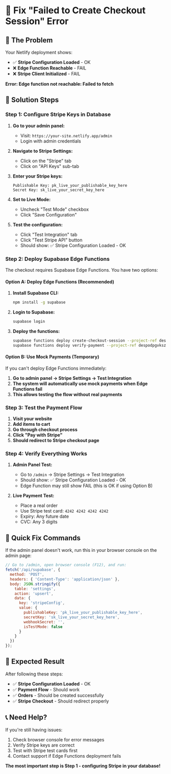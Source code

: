 # 🔧 Fix "Failed to Create Checkout Session" Error

## 🎯 **The Problem**
Your Netlify deployment shows:
- ✅ **Stripe Configuration Loaded** - OK
- ❌ **Edge Function Reachable** - FAIL  
- ❌ **Stripe Client Initialized** - FAIL

**Error: Edge function not reachable: Failed to fetch**

## 🔧 **Solution Steps**

### **Step 1: Configure Stripe Keys in Database**

1. **Go to your admin panel:**
   - Visit: `https://your-site.netlify.app/admin`
   - Login with admin credentials

2. **Navigate to Stripe Settings:**
   - Click on the "Stripe" tab
   - Click on "API Keys" sub-tab

3. **Enter your Stripe keys:**
   ```
   Publishable Key: pk_live_your_publishable_key_here
   Secret Key: sk_live_your_secret_key_here
   ```

4. **Set to Live Mode:**
   - Uncheck "Test Mode" checkbox
   - Click "Save Configuration"

5. **Test the configuration:**
   - Click "Test Integration" tab
   - Click "Test Stripe API" button
   - Should show: ✅ Stripe Configuration Loaded - OK

### **Step 2: Deploy Supabase Edge Functions**

The checkout requires Supabase Edge Functions. You have two options:

#### **Option A: Deploy Edge Functions (Recommended)**

1. **Install Supabase CLI:**
   ```bash
   npm install -g supabase
   ```

2. **Login to Supabase:**
   ```bash
   supabase login
   ```

3. **Deploy the functions:**
   ```bash
   supabase functions deploy create-checkout-session --project-ref despodpgvkszyexvcbft
   supabase functions deploy verify-payment --project-ref despodpgvkszyexvcbft
   ```

#### **Option B: Use Mock Payments (Temporary)**

If you can't deploy Edge Functions immediately:

1. **Go to admin panel → Stripe Settings → Test Integration**
2. **The system will automatically use mock payments when Edge Functions fail**
3. **This allows testing the flow without real payments**

### **Step 3: Test the Payment Flow**

1. **Visit your website**
2. **Add items to cart**
3. **Go through checkout process**
4. **Click "Pay with Stripe"**
5. **Should redirect to Stripe checkout page**

### **Step 4: Verify Everything Works**

1. **Admin Panel Test:**
   - Go to `/admin` → Stripe Settings → Test Integration
   - Should show: ✅ Stripe Configuration Loaded - OK
   - Edge Function may still show FAIL (this is OK if using Option B)

2. **Live Payment Test:**
   - Place a real order
   - Use Stripe test card: `4242 4242 4242 4242`
   - Expiry: Any future date
   - CVC: Any 3 digits

## 🚨 **Quick Fix Commands**

If the admin panel doesn't work, run this in your browser console on the admin page:

```javascript
// Go to /admin, open browser console (F12), and run:
fetch('/api/supabase', {
  method: 'POST',
  headers: { 'Content-Type': 'application/json' },
  body: JSON.stringify({
    table: 'settings',
    action: 'upsert',
    data: {
      key: 'stripeConfig',
      value: {
        publishableKey: 'pk_live_your_publishable_key_here',
        secretKey: 'sk_live_your_secret_key_here',
        webhookSecret: '',
        isTestMode: false
      }
    }
  })
});
```

## 🎉 **Expected Result**

After following these steps:
- ✅ **Stripe Configuration Loaded** - OK
- ✅ **Payment Flow** - Should work
- ✅ **Orders** - Should be created successfully
- ✅ **Stripe Checkout** - Should redirect properly

## 📞 **Need Help?**

If you're still having issues:
1. Check browser console for error messages
2. Verify Stripe keys are correct
3. Test with Stripe test cards first
4. Contact support if Edge Functions deployment fails

**The most important step is Step 1 - configuring Stripe in your database!**
